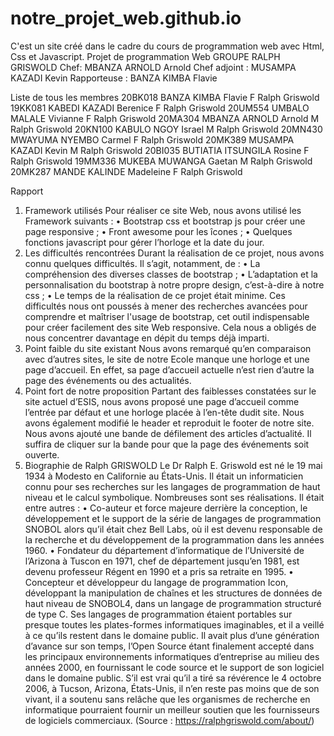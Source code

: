 # notre_projet_web.github.io
C'est un site créé dans le cadre du cours de programmation web avec Html, Css et Javascript.
Projet de programmation Web
GROUPE RALPH GRISWOLD
Chef: MBANZA ARNOLD Arnold
Chef adjoint : MUSAMPA KAZADI Kevin
Rapporteuse : BANZA KIMBA Flavie

Liste de tous les membres
20BK018	BANZA	KIMBA	Flavie	F	Ralph Griswold
19KK081	KABEDI	KAZADI	Berenice	F	Ralph Griswold
20UM554	UMBALO	MALALE	Vivianne	F	Ralph Griswold
20MA304	MBANZA	ARNOLD	Arnold	M	Ralph Griswold
20KN100	KABULO	NGOY	Israel	M	Ralph Griswold
20MN430	MWAYUMA	NYEMBO	Carmel	F	Ralph Griswold
20MK389	MUSAMPA	KAZADI	Kevin	M	Ralph Griswold
20BI035	BUTIATIA	ITSUNGILA	Rosine	F	Ralph Griswold
19MM336	MUKEBA	MUWANGA	Gaetan	M	Ralph Griswold
20MK287	MANDE	KALINDE	Madeleine	F	Ralph Griswold

Rapport 
1.	Framework utilisés
Pour réaliser ce site Web, nous avons utilisé les Framework suivants :
•	Bootstrap css et bootstrap js pour créer une page responsive ;
•	Front awesome pour les îcones ;
•	Quelques fonctions javascript pour gérer l’horloge et la date du jour.
2.	Les difficultés rencontrées
Durant la réalisation de ce projet, nous avons connu quelques difficultés. Il s’agit, notamment, de :
•	La compréhension des diverses classes de bootstrap ;
•	L’adaptation et la personnalisation du bootstrap à notre propre design, c’est-à-dire à notre css ;
•	Le temps de la réalisation de ce projet était minime.
Ces difficultés nous ont poussés à mener des recherches avancées pour comprendre et maîtriser l'usage de bootstrap, cet outil indispensable pour créer facilement des site Web responsive. Cela nous a obligés de nous concentrer davantage en dépit du temps déjà imparti.
3.	Point faible du site existant
Nous avons remarqué qu’en comparaison avec d’autres sites, le site de notre Ecole manque une horloge et une page d’accueil. En effet, sa page d’accueil actuelle n’est rien d’autre la page des événements ou des actualités.
4.	Point fort de notre proposition
Partant des faiblesses constatées sur le site actuel d’ESIS, nous avons proposé une page d’accueil comme l’entrée par défaut et une horloge placée à l’en-tête dudit site. Nous avons également modifié le header et reproduit le footer de notre site. Nous avons ajouté une bande de défilement des articles d’actualité. Il suffira de cliquer sur la bande pour que la page des événements soit ouverte.
5.	Biographie de Ralph GRISWOLD 
Le Dr Ralph E. Griswold est né le 19 mai 1934 à Modesto en Californie au États-Unis. Il était un informaticien connu pour ses recherches sur les langages de programmation de haut niveau et le calcul symbolique. Nombreuses sont ses réalisations. Il était entre autres :
•	Co-auteur et force majeure derrière la conception, le développement et le support de la série de langages de programmation SNOBOL alors qu’il était chez Bell Labs, où il est devenu responsable de la recherche et du développement de la programmation dans les années 1960.
•	Fondateur du département d’informatique de l’Université de l’Arizona à Tuscon en 1971, chef de département jusqu’en 1981, est devenu professeur Régent en 1990 et a pris sa retraite en 1995.
•	Concepteur et développeur du langage de programmation Icon, développant la manipulation de chaînes et les structures de données de haut niveau de SNOBOL4, dans un langage de programmation structuré de type C.
Ses langages de programmation étaient portables sur presque toutes les plates-formes informatiques imaginables, et il a veillé à ce qu’ils restent dans le domaine public. Il avait plus d’une génération d’avance sur son temps, l’Open Source étant finalement accepté dans les principaux environnements informatiques d’entreprise au milieu des années 2000, en fournissant le code source et le support de son logiciel dans le domaine public.
S’il est vrai qu’il a tiré sa révérence le 4 octobre 2006, à Tucson, Arizona, États-Unis, il n’en reste pas moins que de son vivant, il a soutenu sans relâche que les organismes de recherche en informatique pourraient fournir un meilleur soutien que les fournisseurs de logiciels commerciaux. (Source : https://ralphgriswold.com/about/)


